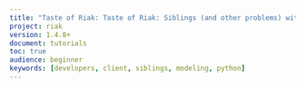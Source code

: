 ```yaml
---
title: "Taste of Riak: Taste of Riak: Siblings (and other problems) with Python"
project: riak
version: 1.4.8+
document: tutorials
toc: true
audience: beginner
keywords: [developers, client, siblings, modeling, python]
---
```


